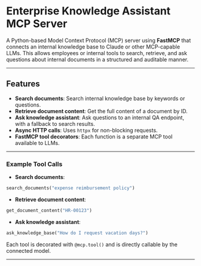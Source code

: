 # Enterprise Knowledge Assistant MCP Server

A Python-based Model Context Protocol (MCP) server using **FastMCP** that connects an internal knowledge base to Claude or other MCP-capable LLMs. This allows employees or internal tools to search, retrieve, and ask questions about internal documents in a structured and auditable manner.

---

## Features

* **Search documents**: Search internal knowledge base by keywords or questions.
* **Retrieve document content**: Get the full content of a document by ID.
* **Ask knowledge assistant**: Ask questions to an internal QA endpoint, with a fallback to search results.
* **Async HTTP calls**: Uses `httpx` for non-blocking requests.
* **FastMCP tool decorators**: Each function is a separate MCP tool available to LLMs.

---

### Example Tool Calls

* **Search documents**:

```python
search_documents("expense reimbursement policy")
```

* **Retrieve document content**:

```python
get_document_content("HR-00123")
```

* **Ask knowledge assistant**:

```python
ask_knowledge_base("How do I request vacation days?")
```

Each tool is decorated with `@mcp.tool()` and is directly callable by the connected model.

---

